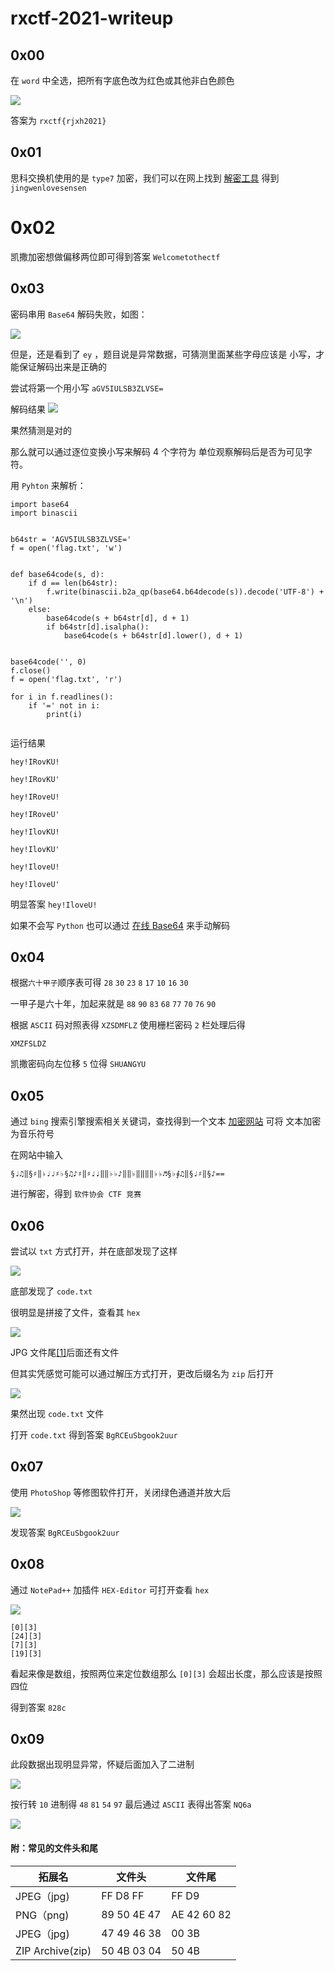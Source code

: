 # rxctf-2021-writeup

## 0x00

在 `word` 中全选，把所有字底色改为红色或其他非白色颜色

![](https://raw.githubusercontent.com/RJXH/pictures/main/rxctf2021/0x00.00.png)

答案为 `rxctf{rjxh2021}`

## 0x01

思科交换机使用的是 `type7` 加密，我们可以在网上找到 [解密工具](http://www.atoolbox.net/Tool.php?Id=992) 得到 
`jingwenlovesensen`

# 0x02

凯撒加密想做偏移两位即可得到答案
`Welcometothectf`

## 0x03

密码串用 `Base64` 解码失败，如图：

![](https://raw.githubusercontent.com/RJXH/pictures/main/rxctf2021/0x03.00.png)

但是，还是看到了 `ey` ，题目说是异常数据，可猜测里面某些字母应该是 小写，才能保证解码出来是正确的

尝试将第一个用小写 `aGV5IULSB3ZLVSE=`

解码结果 
![](https://raw.githubusercontent.com/RJXH/pictures/main/rxctf2021/0x03.01.png)

果然猜测是对的

那么就可以通过逐位变换小写来解码 4 个字符为 单位观察解码后是否为可见字符。 

用 `Pyhton` 来解析：

```
import base64
import binascii


b64str = 'AGV5IULSB3ZLVSE='
f = open('flag.txt', 'w')


def base64code(s, d):
    if d == len(b64str):
        f.write(binascii.b2a_qp(base64.b64decode(s)).decode('UTF-8') + '\n')
    else:
        base64code(s + b64str[d], d + 1)
        if b64str[d].isalpha():
            base64code(s + b64str[d].lower(), d + 1)


base64code('', 0)
f.close()
f = open('flag.txt', 'r')

for i in f.readlines():
    if '=' not in i:
        print(i)


```

运行结果

```
hey!IRovKU!

hey!IRovKU'

hey!IRoveU!

hey!IRoveU'

hey!IlovKU!

hey!IlovKU'

hey!IloveU!

hey!IloveU'
```

明显答案 `hey!IloveU!`

如果不会写 `Python` 也可以通过 [在线 Base64](https://base64.us/) 来手动解码

## 0x04

根据`六十甲子`顺序表可得 `28` `30` `23` `8` `17` `10` `16` `30`

一甲子是六十年，加起来就是 `88` `90` `83` `68` `77` `70` `76` `90`

根据 `ASCII` 码对照表得 `XZSDMFLZ` 使用栅栏密码 `2` 栏处理后得

`XMZFSLDZ` 

凯撒密码向左位移 `5` 位得 `SHUANGYU`

## 0x05

通过 `bing` 搜索引擎搜索相关关键词，查找得到一个文本 [加密网站](https://www.qqxiuzi.cn/bianma/wenbenjiami.php?s=yinyue) 可将
文本加密为音乐符号

在网站中输入

`§♩♫‖§♯‖♭♩♩♯♭§♫♪♯‖♯♩♩‖‖♭♭♪‖‖♭‖‖‖‖♭♭♬§♭∮♫‖§♩♯‖§♪==`

进行解密，得到
`软件协会 CTF 竞赛`

## 0x06

尝试以 `txt` 方式打开，并在底部发现了这样

![](https://raw.githubusercontent.com/RJXH/pictures/main/rxctf2021/0x06.00.png)

底部发现了 `code.txt`

很明显是拼接了文件，查看其 `hex` 

![](https://raw.githubusercontent.com/RJXH/pictures/main/rxctf2021/0x06.01.png)

JPG 文件尾[[1]](#file)后面还有文件

但其实凭感觉可能可以通过解压方式打开，更改后缀名为 `zip` 后打开

![](https://raw.githubusercontent.com/RJXH/pictures/main/rxctf2021/0x06.02.png)

果然出现 `code.txt` 文件

打开 `code.txt` 得到答案
`BgRCEuSbgook2uur`

## 0x07

使用 `PhotoShop` 等修图软件打开，关闭绿色通道并放大后

![](https://raw.githubusercontent.com/RJXH/pictures/main/rxctf2021/0x07.00.png)

发现答案 
`BgRCEuSbgook2uur`

## 0x08

通过 `NotePad++` 加插件 `HEX-Editor` 可打开查看 `hex`

![](https://raw.githubusercontent.com/RJXH/pictures/main/rxctf2021/0x08.00.png)

```
[0][3]
[24][3]
[7][3]
[19][3]
```
看起来像是数组，按照两位来定位数组那么 `[0][3]` 会超出长度，那么应该是按照四位

得到答案 `828c`

## 0x09

此段数据出现明显异常，怀疑后面加入了二进制

![](https://raw.githubusercontent.com/RJXH/pictures/main/rxctf2021/0x08.01.png)

按行转 `10` 进制得 `48` `81` `54` `97` 最后通过 `ASCII` 表得出答案
`NQ6a`

![](https://raw.githubusercontent.com/RJXH/pictures/main/rxctf2021/0x09.00.png)

#### <span id="file">附：常见的文件头和尾</span>

| 拓展名 | 文件头 | 文件尾 |
| ---- | ---- | ---- |
| JPEG（jpg)  | FF D8 FF | FF D9 |
| PNG（png)  | 89 50 4E 47 | AE 42 60 82 |
| JPEG（jpg)  | 47 49 46 38	 | 00 3B |
| ZIP Archive(zip)  | 50 4B 03 04 | 50 4B |